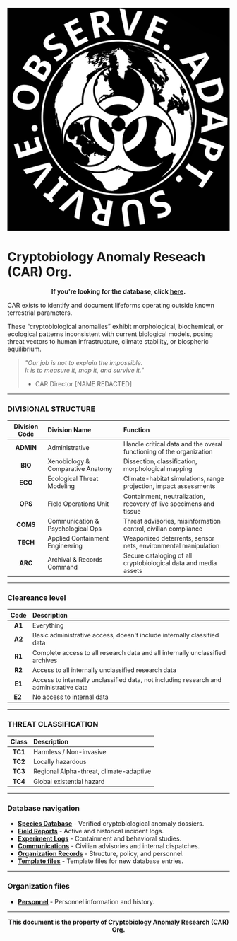 ![CAR Org. Logo](/media/car_logo.png)

# Cryptobiology Anomaly Reseach (CAR) Org.

**<p align="center">If you're looking for the database, click [here](/organization/database.md).</p>**

CAR exists to identify and document lifeforms operating outside known terrestrial parameters.  

These “cryptobiological anomalies” exhibit morphological, biochemical, or ecological patterns inconsistent with current biological models, posing threat vectors to human infrastructure, climate stability, or biospheric equilibrium.

> *"Our job is not to explain the impossible.  
> It is to measure it, map it, and survive it."*  
> - CAR Director [NAME REDACTED]

---

### DIVISIONAL STRUCTURE

| Division Code | Division Name | Function |
| :---: | :--- | :--- |
| **ADMIN** | Administrative | Handle critical data and the overal functioning of the organization |
| **BIO** | Xenobiology & Comparative Anatomy | Dissection, classification, morphological mapping |
| **ECO** | Ecological Threat Modeling | Climate-habitat simulations, range projection, impact assessments |
| **OPS** | Field Operations Unit | Containment, neutralization, recovery of live specimens and tissue |
| **COMS** | Communication & Psychological Ops | Threat advisories, misinformation control, civilian compliance |
| **TECH** | Applied Containment Engineering | Weaponized deterrents, sensor nets, environmental manipulation |
| **ARC**  | Archival & Records Command | Secure cataloging of all cryptobiological data and media assets |

---

### Cleareance level

| Code | Description |
| :---: | :--- |
| **A1** | Everything |
| **A2** | Basic administrative access, doesn't include internally classified data |
| **R1** | Complete access to all research data and all internally unclassified archives |
| **R2** | Access to all internally unclassified research data |
| **E1** | Access to internally unclassified data, not including research and administrative data |
| **E2** | No access to internal data |

---

### THREAT CLASSIFICATION

| Class | Description |
| :---: | :--- |
| **TC1** | Harmless / Non-invasive |
| **TC2** | Locally hazardous |
| **TC3** | Regional Alpha-threat, climate-adaptive |
| **TC4** | Global existential hazard |

---

### Database navigation

- **[Species Database](../species/index.md)** - Verified cryptobiological anomaly dossiers.  
- **[Field Reports](../field/index.md)** - Active and historical incident logs.  
- **[Experiment Logs](../experiment/index.md)** - Containment and behavioral studies.  
- **[Communications](../coms/index.md)** - Civilian advisories and internal dispatches.  
- **[Organization Records](../organization/index.md)** - Structure, policy, and personnel.  
- **[Template files](../templates/index.md)** - Template files for new database entries.

---

### Organization files

- **[Personnel](./personel/index.md)** - Personnel information and history.

---

**<p align="center">This document is the property of Cryptobiology Anomaly Research (CAR) Org.</p>**